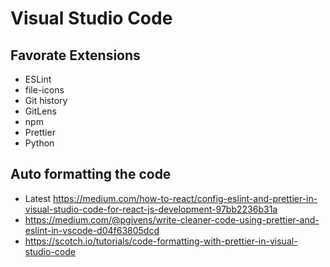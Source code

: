 # Visual Studio Code

## Favorate Extensions

- ESLint
- file-icons
- Git history
- GitLens
- npm
- Prettier
- Python

## Auto formatting the code

- Latest <https://medium.com/how-to-react/config-eslint-and-prettier-in-visual-studio-code-for-react-js-development-97bb2236b31a>
- <https://medium.com/@pgivens/write-cleaner-code-using-prettier-and-eslint-in-vscode-d04f63805dcd>
- <https://scotch.io/tutorials/code-formatting-with-prettier-in-visual-studio-code>
